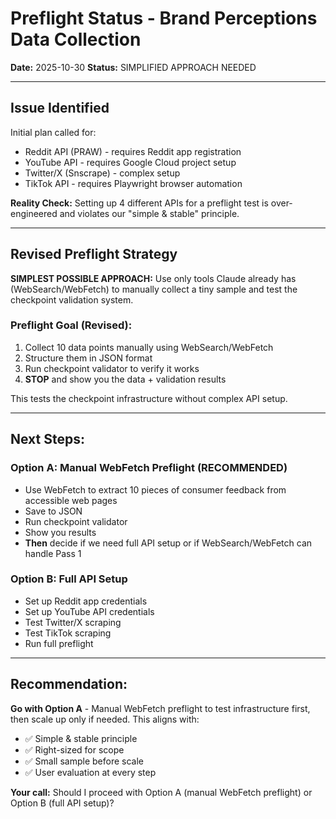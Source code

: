# Preflight Status - Brand Perceptions Data Collection

**Date:** 2025-10-30
**Status:** SIMPLIFIED APPROACH NEEDED

---

## Issue Identified

Initial plan called for:
- Reddit API (PRAW) - requires Reddit app registration
- YouTube API - requires Google Cloud project setup
- Twitter/X (Snscrape) - complex setup
- TikTok API - requires Playwright browser automation

**Reality Check:** Setting up 4 different APIs for a preflight test is over-engineered and violates our "simple & stable" principle.

---

## Revised Preflight Strategy

**SIMPLEST POSSIBLE APPROACH:** Use only tools Claude already has (WebSearch/WebFetch) to manually collect a tiny sample and test the checkpoint validation system.

### Preflight Goal (Revised):
1. Collect 10 data points manually using WebSearch/WebFetch
2. Structure them in JSON format
3. Run checkpoint validator to verify it works
4. **STOP** and show you the data + validation results

This tests the checkpoint infrastructure without complex API setup.

---

## Next Steps:

### Option A: Manual WebFetch Preflight (RECOMMENDED)
- Use WebFetch to extract 10 pieces of consumer feedback from accessible web pages
- Save to JSON
- Run checkpoint validator
- Show you results
- **Then** decide if we need full API setup or if WebSearch/WebFetch can handle Pass 1

### Option B: Full API Setup
- Set up Reddit app credentials
- Set up YouTube API credentials
- Test Twitter/X scraping
- Test TikTok scraping
- Run full preflight

---

## Recommendation:

**Go with Option A** - Manual WebFetch preflight to test infrastructure first, then scale up only if needed. This aligns with:
- ✅ Simple & stable principle
- ✅ Right-sized for scope
- ✅ Small sample before scale
- ✅ User evaluation at every step

**Your call:** Should I proceed with Option A (manual WebFetch preflight) or Option B (full API setup)?
